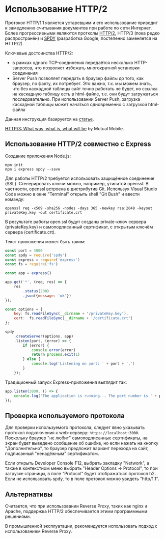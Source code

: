 # Использование HTTP/2

Протокол HTTP/1.1 является устаревшим и его использование приводит к замедлению считывания документов при работе по сети Интернет. Более прогрессивными являются протколы [HTTP/2](https://ru.wikipedia.org/wiki/HTTP/2), HTTP/3 (пока редко распространён) и [SPDY](https://ru.wikipedia.org/wiki/SPDY) (разработка Google, постепенно заменяется на HTTP/2).

Ключевые достоинства HTTP/2:

* в рамках одного TCP-соединения передаётся несколько HTTP-запросов, что позволяет избежать многократной установки соединения
* Server Push позволяет передать в браузер файлы до того, как браузер, по факту, их потребует. Это важно, т.к. мы можем знать, что без каскадной таблицы сайт точно работать не будет, но ссылка на каскадную таблицу есть в html-файле, т.е. они будут загружаться последовательно. При использовании Server Push, загрузка каскадной таблицы может начаться одновременно с загрузкой html-файла

Данная инструкция базируется на [статье](https://webapplog.com/http2-node/).

[HTTP/3: What was, what is, what will be](https://medium.com/mutualmobile/http-3-what-was-what-is-what-will-be-bcade7df032b) by Mutual Mobile.

## Использование HTTP/2 совместно с Express

Создание приложения Node.js:

```
npm init
npm i express spdy --save
```

Для работы HTTP/2 требуется использовать защищённое соединение (SSL). Сгенерировать ключи можно, например, утилитой openssl. В частности, openssl встроена в дистрибутив Git. Используя Visual Studio Code можно в окне "Terminal" открыть shell "Git Bush" и ввести команду:

```
openssl req -x509 -sha256 -nodes -days 365 -newkey rsa:2048 -keyout privateKey.key -out certificate.crt
```

В результате работы open.ssl будут созданы private-ключ сервера (privateKey.key) и самоподписанный сертификат, с открытым ключём сервера (certificate.crt).

Текст приложения может быть таким:

``` js
const port = 3000
const spdy = require('spdy')
const express = require('express')
const fs = require('fs')

const app = express()

app.get('*', (req, res) => {
    res
        .status(200)
        .json({message: 'ok'})
});

const options = {
    key: fs.readFileSync(__dirname + '/privateKey.key'),
    cert:  fs.readFileSync(__dirname + '/certificate.crt')
};

spdy
    .createServer(options, app)
    .listen(port, (error) => {
        if (error) {
            console.error(error)
            return process.exit(1)
        } else {
            console.log('Listening on port: ' + port + '.')
        }
    });
```

Традиционный запуск Express-приложения выглядит так:

``` js
app.listen(3000, () => {
	console.log('The application is running... The port number is ' + port);
});
```

## Проверка используемого протокола

Для проверки используемого протокола, следует явно указывать протокол подключения к web-серверу: `https://localhost:3000`. Поскольку браузер "не любит" самоподписанные сертификаты, на экран будет выведено сообщение об ошибке, но если нажать на кнопку "Дополнительно", то браузер предложит вариант перехода на сайт, подписанный "ненадёжным" сертификатом.

Если открыть Developer Console F12, выбрать закладку "Network", а также в контекстном меню выбрать "Header Options -> Protocol", то при загрузке страницы, в поле "Protocol" будет отображаться протокол h2. Если не использовать spdy, то в поле протокол можно увидеть "http/1.1".

## Альтернативы

Считается, что при использовании Reverse Proxy, таких как nginx и Apache, поддержка HTTP/2 обеспечивается этими программными решениями. 

В промышленной эксплуатации, рекомендуется использовать подход с использованием Reverse Proxy.

